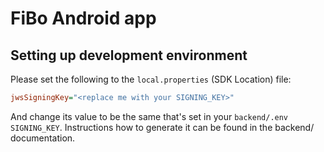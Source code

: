 # FiBo Android app

## Setting up development environment

Please set the following to the `local.properties` (SDK Location) file:

```ini
jwsSigningKey="<replace me with your SIGNING_KEY>"
```

And change its value to be the same that's set in your `backend/.env` `SIGNING_KEY`. Instructions
how to generate it can
be found in the backend/ documentation.

